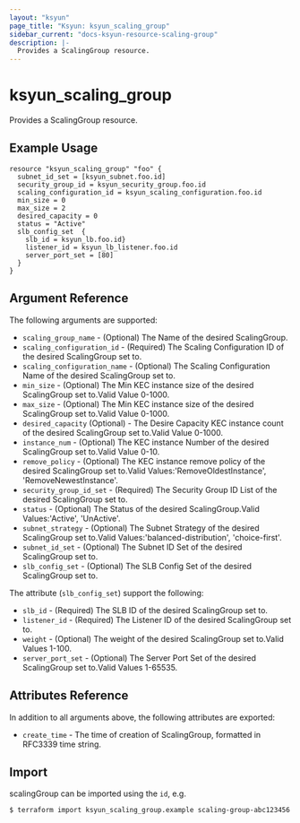 ```yaml
---
layout: "ksyun"
page_title: "Ksyun: ksyun_scaling_group"
sidebar_current: "docs-ksyun-resource-scaling-group"
description: |-
  Provides a ScalingGroup resource.
---
```


# ksyun_scaling_group

Provides a ScalingGroup resource.

## Example Usage

```hcl
resource "ksyun_scaling_group" "foo" {
  subnet_id_set = [ksyun_subnet.foo.id]
  security_group_id = ksyun_security_group.foo.id
  scaling_configuration_id = ksyun_scaling_configuration.foo.id
  min_size = 0
  max_size = 2
  desired_capacity = 0
  status = "Active"
  slb_config_set  {
    slb_id = ksyun_lb.foo.id}
    listener_id = ksyun_lb_listener.foo.id
    server_port_set = [80]
  }
}
```

## Argument Reference

The following arguments are supported:

* `scaling_group_name` - (Optional) The Name of the desired ScalingGroup.
* `scaling_configuration_id` - (Required) The Scaling Configuration ID of the desired ScalingGroup set to.
* `scaling_configuration_name` - (Optional) The Scaling Configuration Name of the desired ScalingGroup set to.
* `min_size` - (Optional) The Min KEC instance size of the desired ScalingGroup set to.Valid Value 0-1000.
* `max_size` - (Optional) The Min KEC instance size of the desired ScalingGroup set to.Valid Value 0-1000.
* `desired_capacity` (Optional) - The Desire Capacity KEC instance count of the desired ScalingGroup set to.Valid Value 0-1000.
* `instance_num` - (Optional) The KEC instance Number of the desired ScalingGroup set to.Valid Value 0-10.
* `remove_policy` - (Optional) The KEC instance remove policy of the desired ScalingGroup set to.Valid Values:'RemoveOldestInstance', 'RemoveNewestInstance'.
* `security_group_id_set` - (Required) The Security Group ID List of the desired ScalingGroup set to.  
* `status` -  (Optional) The Status of the desired ScalingGroup.Valid Values:'Active', 'UnActive'.
* `subnet_strategy` - (Optional) The Subnet Strategy of the desired ScalingGroup set to.Valid Values:'balanced-distribution', 'choice-first'.
* `subnet_id_set` - (Optional) The Subnet ID Set of the desired ScalingGroup set to.
* `slb_config_set` - (Optional) The SLB Config Set of the desired ScalingGroup set to.

The attribute (`slb_config_set`) support the following:

* `slb_id` - (Required) The SLB ID of the desired ScalingGroup set to.
* `listener_id` - (Required) The Listener ID of the desired ScalingGroup set to.
* `weight` - (Optional) The weight of the desired ScalingGroup set to.Valid Values 1-100.
* `server_port_set` - (Optional) The Server Port Set of the desired ScalingGroup set to.Valid Values 1-65535.

## Attributes Reference

In addition to all arguments above, the following attributes are exported:

* `create_time` - The time of creation of ScalingGroup, formatted in RFC3339 time string.

## Import

scalingGroup can be imported using the `id`, e.g.

```
$ terraform import ksyun_scaling_group.example scaling-group-abc123456
```
